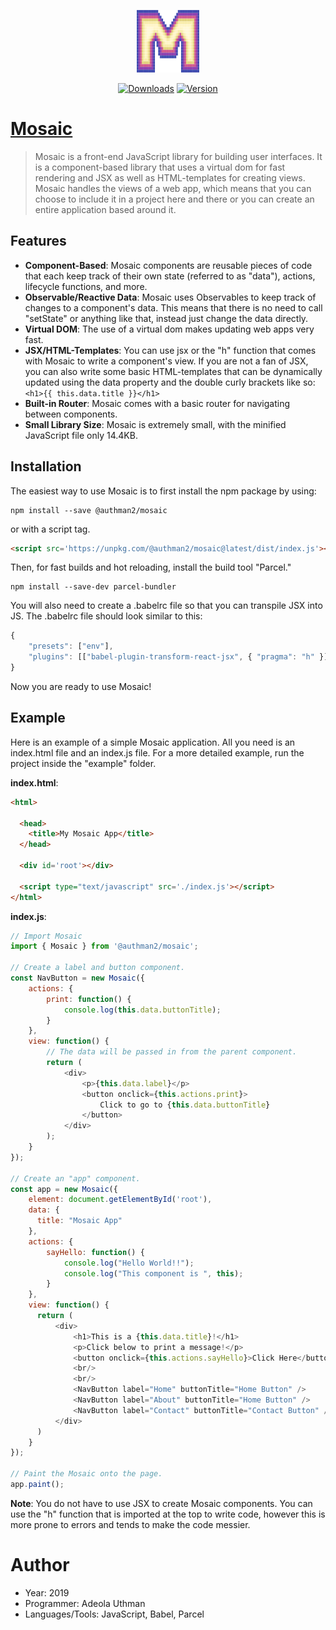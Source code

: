 <p align="center"><a href="https://mosaicjs.netlify.com" target="_blank" rel="noopener noreferrer"><img width="100" height="100" src="./MosaicLogo.png" alt="Mosaic logo"></a></p>
<p align="center">
  <a href="https://npmcharts.com/compare/@authman2/mosaic?minimal=true"><img src="https://img.shields.io/npm/dm/@authman2/mosaic.svg" alt="Downloads"></a>
  <a href="https://www.npmjs.com/package/@authman2/mosaic"><img src="https://img.shields.io/npm/v/@authman2/mosaic.svg" alt="Version"></a>
</p>

# <a target='_blank' rel='noopener noreferrer' href='https://mosaicjs.netlify.com'>Mosaic</a>
> Mosaic is a front-end JavaScript library for building user interfaces. It is a component-based library that uses a virtual dom for fast rendering and JSX as well as HTML-templates for creating views. Mosaic handles the views of a 
web app, which means that you can choose to include it in a project here and there or you can create an entire application based around it.

## Features
- **Component-Based**: Mosaic components are reusable pieces of code that each keep track of their own state (referred to as "data"), actions, lifecycle functions, and more.
- **Observable/Reactive Data**: Mosaic uses Observables to keep track of changes to a component's data. This means 
that there is no need to call "setState" or anything like that, instead just change the data directly.
- **Virtual DOM**: The use of a virtual dom makes updating web apps very fast.
- **JSX/HTML-Templates**: You can use jsx or the "h" function that comes with Mosaic to write a component's view. If
you are not a fan of JSX, you can also write some basic HTML-templates that can be dynamically updated using the data
property and the double curly brackets like so: ```<h1>{{ this.data.title }}</h1>```
- **Built-in Router**: Mosaic comes with a basic router for navigating between components.
- **Small Library Size**: Mosaic is extremely small, with the minified JavaScript file only 14.4KB.

## Installation
The easiest way to use Mosaic is to first install the npm package by using:
```shell
npm install --save @authman2/mosaic
```
or with a script tag.
```html
<script src='https://unpkg.com/@authman2/mosaic@latest/dist/index.js'></script>
```
Then, for fast builds and hot reloading, install the build tool "Parcel."
```shell
npm install --save-dev parcel-bundler
```
You will also need to create a .babelrc file so that you can transpile JSX into JS. The .babelrc file should look similar to this:
```js
{
    "presets": ["env"],
    "plugins": [["babel-plugin-transform-react-jsx", { "pragma": "h" }]]
}
```
Now you are ready to use Mosaic!

## Example
Here is an example of a simple Mosaic application. All you need is an index.html file and an index.js file.
For a more detailed example, run the project inside the "example" folder.

**index.html**:
```html
<html>
    
  <head>
    <title>My Mosaic App</title>
  </head>
    
  <div id='root'></div>

  <script type="text/javascript" src='./index.js'></script>
</html>
```
**index.js**:
```js
// Import Mosaic
import { Mosaic } from '@authman2/mosaic';
    
// Create a label and button component.
const NavButton = new Mosaic({
    actions: {
        print: function() {
            console.log(this.data.buttonTitle);
        }
    },
    view: function() {
        // The data will be passed in from the parent component.
        return (
            <div>
                <p>{this.data.label}</p>
                <button onclick={this.actions.print}>
                    Click to go to {this.data.buttonTitle}
                </button>
            </div>
        );
    }
});

// Create an "app" component.
const app = new Mosaic({
    element: document.getElementById('root'),
    data: {
      title: "Mosaic App"
    },
    actions: {
        sayHello: function() {
            console.log("Hello World!!");
            console.log("This component is ", this);
        }
    },
    view: function() {
      return (
          <div>
              <h1>This is a {this.data.title}!</h1>
              <p>Click below to print a message!</p>
              <button onclick={this.actions.sayHello}>Click Here</button>
              <br/>
              <br/>
              <NavButton label="Home" buttonTitle="Home Button" />
              <NavButton label="About" buttonTitle="Home Button" />
              <NavButton label="Contact" buttonTitle="Contact Button" />
          </div>
      )
    }
});

// Paint the Mosaic onto the page.
app.paint();
```
**Note**: You do not have to use JSX to create Mosaic components. You can use the "h" function that is imported at the top to write code, however this is more prone to errors and tends to make the code messier.


# Author
- Year: 2019
- Programmer: Adeola Uthman
- Languages/Tools: JavaScript, Babel, Parcel
